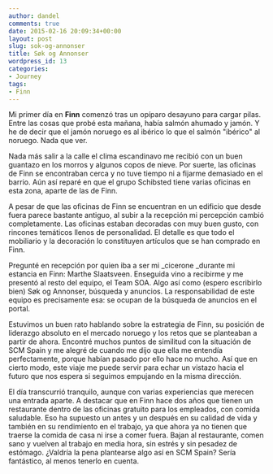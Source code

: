 ```yaml
---
author: dandel
comments: true
date: 2015-02-16 20:09:34+00:00
layout: post
slug: sok-og-annonser
title: Søk og Annonser
wordpress_id: 13
categories:
- Journey
tags:
- Finn
---
```


Mi primer día en **Finn** comenzó tras un opíparo desayuno para cargar pilas. Entre las cosas que probé esta mañana, había salmón ahumado y jamón. Y he de decir que el jamón noruego es al ibérico lo que el salmón "ibérico" al noruego. Nada que ver.

Nada más salir a la calle el clima escandinavo me recibió con un buen guantazo en los morros y algunos copos de nieve. Por suerte, las oficinas de Finn se encontraban cerca y no tuve tiempo ni a fijarme demasiado en el barrio. Aún así reparé en que el grupo Schibsted tiene varias oficinas en esta zona, aparte de las de Finn.

A pesar de que las oficinas de Finn se encuentran en un edificio que desde fuera parece bastante antiguo, al subir a la recepción mi percepción cambió completamente. Las oficinas estaban decoradas con muy buen gusto, con rincones temáticos llenos de personalidad. El detalle es que todo el mobiliario y la decoración lo constituyen artículos que se han comprado en Finn.

Pregunté en recepción por quien iba a ser mi _cicerone _durante mi estancia en Finn: Marthe Slaatsveen. Enseguida vino a recibirme y me presentó al resto del equipo, el Team SOA. Algo así como (espero escribirlo bien) Søk og Annonser, búsqueda y anuncios. La responsabilidad de este equipo es precisamente esa: se ocupan de la búsqueda de anuncios en el portal.

Estuvimos un buen rato hablando sobre la estrategia de Finn, su posición de liderazgo absoluto en el mercado noruego y los retos que se planteaban a partir de ahora. Encontré muchos puntos de similitud con la situación de SCM Spain y me alegré de cuando me dijo que ella me entendía perfectamente, porque habían pasado por ello hace no mucho. Así que en cierto modo, este viaje me puede servir para echar un vistazo hacia el futuro que nos espera si seguimos empujando en la misma dirección.

El día transcurrió tranquilo, aunque con varias experiencias que merecen una entrada aparte. A destacar que en Finn hace dos años que tienen un restaurante dentro de las oficinas gratuito para los empleados, con comida saludable. Eso ha supuesto un antes y un después en su calidad de vida y también en su rendimiento en el trabajo, ya que ahora ya no tienen que traerse la comida de casa ni irse a comer fuera. Bajan al restaurante, comen sano y vuelven al trabajo en media hora, sin estrés y sin pesadez de estómago. ¿Valdría la pena plantearse algo así en SCM Spain? Sería fantástico, al menos tenerlo en cuenta.
